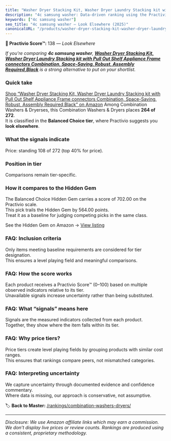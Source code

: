 ```yaml
---
title: "Washer Dryer Stacking Kit, Washer Dryer Laundry Stacking kit with Pull Out Shelf Appliance Frame connectors Combination, Space-Saving, Robust, Assembly Required,Black"
description: "4c samsung washer: Data-driven ranking using the Practivio Score™. Positioned by quality, value, demand, findability, momentum."
keywords: ["4c samsung washer"]
seo_title: "4c samsung washer — Look Elsewhere (2025)"
canonicalURL: "/products/washer-dryer-stacking-kit-washer-dryer-laundry-stacking-kit-with-pull-out-shelf-appliance-frame-connectors-combination-space-saving-robust-assembly-requiredblack-B0DN67Y5HM/"
---
```


**🚫 Practivio Score™:** 138 — _Look Elsewhere_


*If you're comparing **4c samsung washer**, **[Washer Dryer Stacking Kit, Washer Dryer Laundry Stacking kit with Pull Out Shelf Appliance Frame connectors Combination, Space-Saving, Robust, Assembly Required,Black](https://www.amazon.com/dp/B0DN67Y5HM?tag=practivio-20)** is a strong alternative to put on your shortlist.*
### Quick take
[Shop “Washer Dryer Stacking Kit, Washer Dryer Laundry Stacking kit with Pull Out Shelf Appliance Frame connectors Combination, Space-Saving, Robust, Assembly Required,Black” on Amazon](https://www.amazon.com/dp/B0DN67Y5HM?tag=practivio-20)
Among Combination Washers & Dryerses, this Combination Washers & Dryers places **264 of 272**.  
It is classified in the **Balanced Choice tier**, where Practivio suggests you **look elsewhere**.

### What the signals indicate
Price: standing 108 of 272 (top 40% for price).  

### Position in tier
Comparisons remain tier-specific.

### How it compares to the Hidden Gem
The Balanced Choice Hidden Gem carries a score of 702.00 on the Practivio scale.  
This pick trails the Hidden Gem by 564.00 points.  
Treat it as a baseline for judging competing picks in the same class.  

See the Hidden Gem on Amazon → [View listing](https://www.amazon.com/dp/B0D4282T95?tag=practivio-20)

### FAQ: Inclusion criteria
Only items meeting baseline requirements are considered for tier designation.  
This ensures a level playing field and meaningful comparisons.

### FAQ: How the score works
Each product receives a Practivio Score™ (0–100) based on multiple observed indicators relative to its tier.  
Unavailable signals increase uncertainty rather than being substituted.

### FAQ: What “signals” means here
Signals are the measured indicators collected from each product.  
Together, they show where the item falls within its tier.

### FAQ: Why price tiers?
Price tiers create level playing fields by grouping products with similar cost ranges.  
This ensures that rankings compare peers, not mismatched categories.

### FAQ: Interpreting uncertainty
We capture uncertainty through documented evidence and confidence commentary.  
Where data is missing, our approach is conservative, not assumptive.


🏷️ **Back to Master:** [/rankings/combination-washers-dryers/](/rankings/combination-washers-dryers/)

---
_Disclosure: We use Amazon affiliate links which may earn a commission. We don’t display live prices or review counts. Rankings are produced using a consistent, proprietary methodology._
